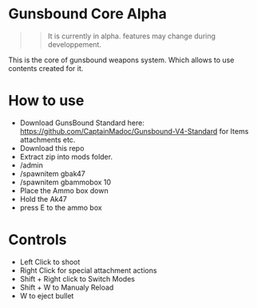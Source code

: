 # Gunsbound Core Alpha
>> It is currently in alpha. features may change during developpement.

This is the core of gunsbound weapons system. Which allows to use contents created for it.
# How to use
- Download GunsBound Standard here: https://github.com/CaptainMadoc/Gunsbound-V4-Standard
for Items attachments etc.
- Download this repo
- Extract zip into mods folder.
- /admin
- /spawnitem gbak47
- /spawnitem gbammobox 10
- Place the Ammo box down
- Hold the Ak47
- press E to the ammo box

# Controls
- Left Click to shoot
- Right Click for special attachment actions
- Shift + Right click to Switch Modes
- Shift + W to Manualy Reload
- W to eject bullet